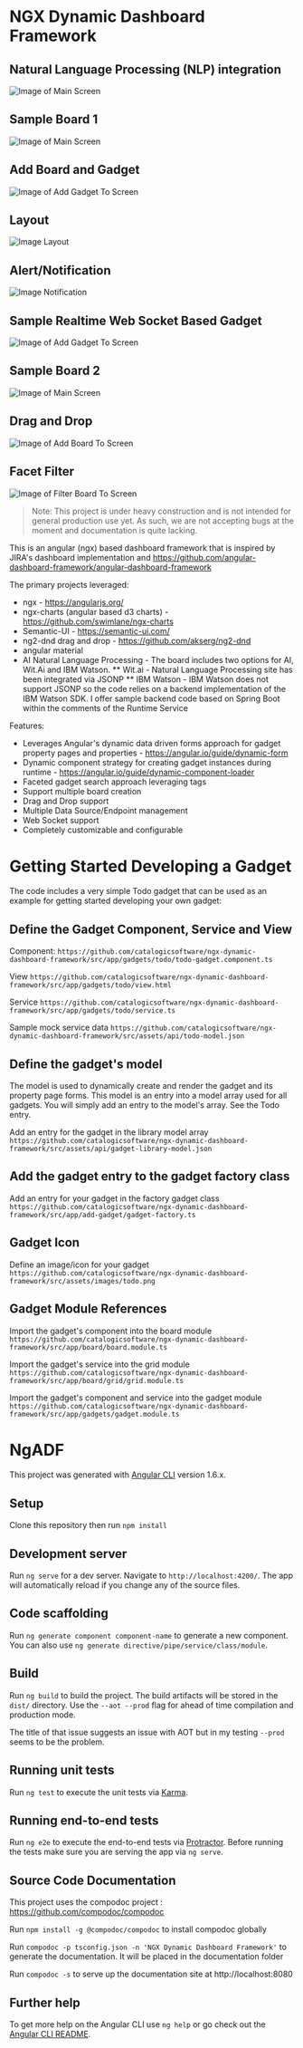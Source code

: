 
# NGX Dynamic Dashboard Framework

## Natural Language Processing (NLP) integration
![Image of Main Screen](https://github.com/catalogicsoftware/Angular-2-Dashboard-Framework/blob/master/documentation/gifs/nlp.gif)

## Sample Board 1
![Image of Main Screen](https://github.com/catalogicsoftware/Angular-2-Dashboard-Framework/blob/master/documentation/images/sb1.png)

## Add Board and Gadget 
![Image of Add Gadget To Screen](https://github.com/catalogicsoftware/Angular-2-Dashboard-Framework/blob/master//documentation/gifs/add.gif)

## Layout
![Image Layout](https://github.com/catalogicsoftware/Angular-2-Dashboard-Framework/blob/master//documentation/gifs/layout.gif)

## Alert/Notification
![Image Notification](https://github.com/catalogicsoftware/Angular-2-Dashboard-Framework/blob/master//documentation/gifs/notification.gif)

## Sample Realtime Web Socket Based Gadget
![Image of Add Gadget To Screen](https://github.com/catalogicsoftware/Angular-2-Dashboard-Framework/blob/master//documentation/gifs/websocket-realtime.gif)

## Sample Board 2
![Image of Main Screen](https://github.com/catalogicsoftware/Angular-2-Dashboard-Framework/blob/master/documentation/images/sb2.png)

## Drag and Drop
![Image of Add Board To Screen](https://github.com/catalogicsoftware/Angular-2-Dashboard-Framework/blob/master//documentation/gifs/drag-drop.gif)

## Facet Filter
![Image of Filter Board To Screen](https://github.com/catalogicsoftware/Angular-2-Dashboard-Framework/blob/master//documentation/gifs/filter.gif)



> Note: This project is under heavy construction and is not intended for general production use yet. As such, we are not accepting bugs at the moment and documentation is quite lacking.

This is an angular (ngx) based dashboard framework that is inspired by JIRA's dashboard implementation and https://github.com/angular-dashboard-framework/angular-dashboard-framework

The primary projects leveraged:
* ngx  - https://angularjs.org/
* ngx-charts (angular based d3 charts) - https://github.com/swimlane/ngx-charts
* Semantic-UI - https://semantic-ui.com/
* ng2-dnd drag and drop - https://github.com/akserg/ng2-dnd
* angular material
* AI Natural Language Processing - The board includes two options for AI, Wit.Ai and IBM Watson.
** Wit.ai - Natural Language Processing site has been integrated via JSONP
** IBM Watson - IBM Watson does not support JSONP so the code relies on a backend implementation of the IBM Watson SDK.
I offer sample backend code based on Spring Boot within the comments of the Runtime Service

Features:
* Leverages Angular's dynamic data driven forms approach for gadget property pages and properties - https://angular.io/guide/dynamic-form
* Dynamic component strategy for creating gadget instances during runtime - https://angular.io/guide/dynamic-component-loader
* Faceted gadget search approach leveraging tags
* Support multiple board creation
* Drag and Drop support
* Multiple Data Source/Endpoint management
* Web Socket support
* Completely customizable and configurable

# Getting Started Developing a Gadget

The code includes a very simple Todo gadget that can be used as an example for getting started developing your own gadget:

## Define the Gadget Component, Service and View

Component: 
 `https://github.com/catalogicsoftware/ngx-dynamic-dashboard-framework/src/app/gadgets/todo/todo-gadget.component.ts`

View
`https://github.com/catalogicsoftware/ngx-dynamic-dashboard-framework/src/app/gadgets/todo/view.html`

Service
`https://github.com/catalogicsoftware/ngx-dynamic-dashboard-framework/src/app/gadgets/todo/service.ts`

Sample mock service data
`https://github.com/catalogicsoftware/ngx-dynamic-dashboard-framework/src/assets/api/todo-model.json`

## Define the gadget's model

The model is used to dynamically create and render the gadget and its property page forms. This model is an entry into a model array used for all gadgets. You will simply add an entry to the model's array. See the Todo entry.

Add an entry for the gadget in the library model array
`https://github.com/catalogicsoftware/ngx-dynamic-dashboard-framework/src/assets/api/gadget-library-model.json`

## Add the gadget entry to the gadget factory class

Add an entry for your gadget in the factory gadget class
`https://github.com/catalogicsoftware/ngx-dynamic-dashboard-framework/src/app/add-gadget/gadget-factory.ts`

## Gadget Icon

Define an image/icon for your gadget
`https://github.com/catalogicsoftware/ngx-dynamic-dashboard-framework/src/assets/images/todo.png`

## Gadget Module References

Import the gadget's component into the board module
`https://github.com/catalogicsoftware/ngx-dynamic-dashboard-framework/src/app/board/board.module.ts`

Import the gadget's service into the grid module
`https://github.com/catalogicsoftware/ngx-dynamic-dashboard-framework/src/app/board/grid/grid.module.ts`

Import the gadget's component and service into the gadget module
`https://github.com/catalogicsoftware/ngx-dynamic-dashboard-framework/src/app/gadgets/gadget.module.ts`


# NgADF

This project was generated with [Angular CLI](https://github.com/angular/angular-cli) version 1.6.x.

## Setup

Clone this repository then run `npm install`

## Development server

Run `ng serve` for a dev server. Navigate to `http://localhost:4200/`. The app will automatically reload if you change any of the source files.

## Code scaffolding

Run `ng generate component component-name` to generate a new component. You can also use `ng generate directive/pipe/service/class/module`.

## Build

Run `ng build` to build the project. The build artifacts will be stored in the `dist/` directory. Use the `--aot --prod` flag for ahead of time compilation and production mode. 

The title of that issue suggests an issue with AOT but in my testing `--prod` seems to be the problem. 

## Running unit tests

Run `ng test` to execute the unit tests via [Karma](https://karma-runner.github.io).

## Running end-to-end tests

Run `ng e2e` to execute the end-to-end tests via [Protractor](http://www.protractortest.org/).
Before running the tests make sure you are serving the app via `ng serve`.

## Source Code Documentation

This project uses the compodoc project : https://github.com/compodoc/compodoc

Run `npm install -g @compodoc/compodoc` to install compodoc globally

Run `compodoc -p tsconfig.json -n 'NGX Dynamic Dashboard Framework'` to generate the documentation. It will be placed in the documentation folder

Run `compodoc -s` to serve up the documentation site at http://localhost:8080


## Further help

To get more help on the Angular CLI use `ng help` or go check out the [Angular CLI README](https://github.com/angular/angular-cli/blob/master/README.md).

